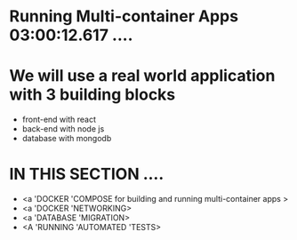 # Running Multi-container Apps 03:00:12.617 .... 

# We will use a real world application with 3 building blocks
- front-end with react 
- back-end with node js
- database with mongodb 

# IN THIS SECTION .... 

- <a 'DOCKER 'COMPOSE for building and running multi-container apps >
- <a 'DOCKER 'NETWORKING> 
- <a 'DATABASE 'MIGRATION> 
- <A 'RUNNING 'AUTOMATED 'TESTS> 


